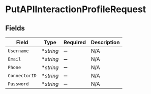 # PutAPIInteractionProfileRequest


## Fields

| Field              | Type               | Required           | Description        |
| ------------------ | ------------------ | ------------------ | ------------------ |
| `Username`         | **string*          | :heavy_minus_sign: | N/A                |
| `Email`            | **string*          | :heavy_minus_sign: | N/A                |
| `Phone`            | **string*          | :heavy_minus_sign: | N/A                |
| `ConnectorID`      | **string*          | :heavy_minus_sign: | N/A                |
| `Password`         | **string*          | :heavy_minus_sign: | N/A                |